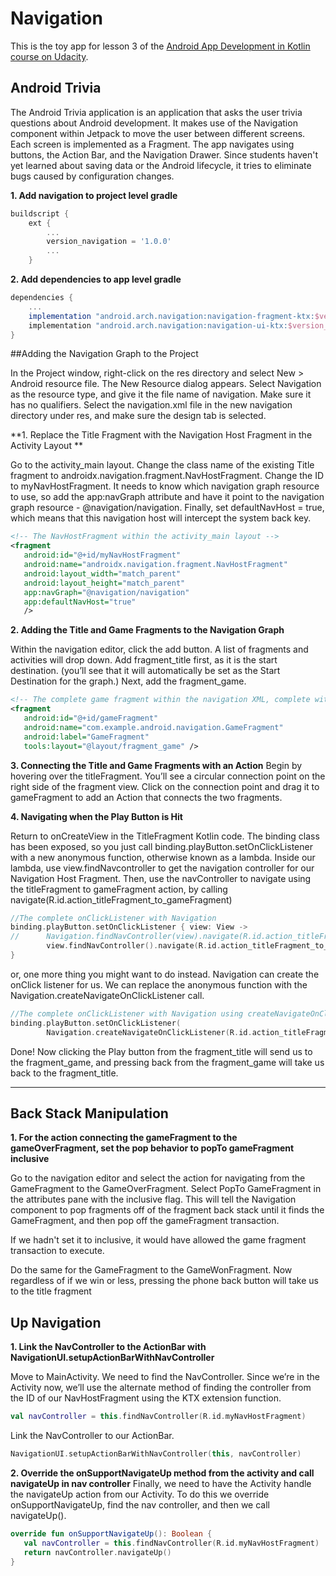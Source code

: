 # Navigation

This is the toy app for lesson 3 of the [Android App Development in Kotlin course on Udacity](https://www.udacity.com/course/developing-android-apps-with-kotlin--ud9012).

## Android Trivia 

The Android Trivia application is an application that asks the user trivia questions about Android development.  It makes use of the Navigation component within Jetpack to move the user between different screens.  Each screen is implemented as a Fragment.
The app navigates using buttons, the Action Bar, and the Navigation Drawer.
Since students haven't yet learned about saving data or the Android lifecycle, it tries to eliminate bugs caused by configuration changes. 

**1. Add navigation to project level gradle**
```gradle
buildscript {
    ext {
        ...
        version_navigation = '1.0.0'
        ...
    }
```

**2. Add dependencies to app level gradle**
```gradle
dependencies {
    ...
    implementation "android.arch.navigation:navigation-fragment-ktx:$version_navigation"     
    implementation "android.arch.navigation:navigation-ui-ktx:$version_navigation"
}
```
##Adding the Navigation Graph to the Project

In the Project window, right-click on the res directory and select New > Android resource file. The New Resource dialog appears.
Select Navigation as the resource type, and give it the file name of navigation. Make sure it has no qualifiers. Select the navigation.xml file in the new navigation directory under res, and make sure the design tab is selected.

**1. Replace the Title Fragment with the Navigation Host Fragment in the Activity Layout **

Go to the activity_main layout. Change the class name of the existing Title fragment to androidx.navigation.fragment.NavHostFragment. Change the ID to myNavHostFragment. It needs to know which navigation graph resource to use, so add the app:navGraph attribute and have it point to the navigation graph resource - @navigation/navigation. Finally, set defaultNavHost = true, which means that this navigation host will intercept the system back key.

```xml
<!-- The NavHostFragment within the activity_main layout -->
<fragment
   android:id="@+id/myNavHostFragment"
   android:name="androidx.navigation.fragment.NavHostFragment"
   android:layout_width="match_parent"
   android:layout_height="match_parent"
   app:navGraph="@navigation/navigation"
   app:defaultNavHost="true"
   />
```

**2. Adding the Title and Game Fragments to the Navigation Graph**

Within the navigation editor, click the add button. A list of fragments and activities will drop down. Add fragment_title first, as it is the start destination. (you’ll see that it will automatically be set as the Start Destination for the graph.) Next, add the fragment_game.

```xml
<!-- The complete game fragment within the navigation XML, complete with tools:layout. -->
<fragment
   android:id="@+id/gameFragment"
   android:name="com.example.android.navigation.GameFragment"
   android:label="GameFragment"
   tools:layout="@layout/fragment_game" />
```

**3. Connecting the Title and Game Fragments with an Action**
Begin by hovering over the titleFragment. You’ll see a circular connection point on the right side of the fragment view. Click on the connection point and drag it to gameFragment to add an Action that connects the two fragments.

**4. Navigating when the Play Button is Hit**

Return to onCreateView in the TitleFragment Kotlin code. The binding class has been exposed, so you just call binding.playButton.setOnClickListener with a new anonymous function, otherwise known as a lambda. Inside our lambda, use view.findNavcontroller to get the navigation controller for our Navigation Host Fragment. Then, use the navController to navigate using the titleFragment to gameFragment action, by calling navigate(R.id.action_titleFragment_to_gameFragment)

```kotlin
//The complete onClickListener with Navigation
binding.playButton.setOnClickListener { view: View ->
//      Navigation.findNavController(view).navigate(R.id.action_titleFragment_to_gameFragment)
        view.findNavController().navigate(R.id.action_titleFragment_to_gameFragment)
}
```

or, one more thing you might want to do instead. Navigation can create the onClick listener for us. We can replace the anonymous function with the Navigation.createNavigateOnClickListener call.

```kotlin
//The complete onClickListener with Navigation using createNavigateOnClickListener
binding.playButton.setOnClickListener(
        Navigation.createNavigateOnClickListener(R.id.action_titleFragment_to_gameFragment))

```

Done! Now clicking the Play button from the fragment_title will send us to the fragment_game, and pressing back from the fragment_game  will take us back to the fragment_title.




------------------------------------------------------------------------

## Back Stack Manipulation

**1. For the action connecting the gameFragment to the gameOverFragment, set the pop behavior to popTo gameFragment inclusive**

Go to the navigation editor and select the action for navigating from the GameFragment to the GameOverFragment. Select PopTo GameFragment in the attributes pane with the inclusive flag. 
This will tell the Navigation component to pop fragments off of the fragment back stack until it finds the GameFragment, and then pop off the gameFragment transaction.

If we hadn't set it to inclusive, it would have allowed the game fragment transaction to execute.

Do the same for the GameFragment to the GameWonFragment.
Now regardless of if we win or less, pressing the phone back button will take us to the title fragment


## Up Navigation

**1. Link the NavController to the ActionBar with NavigationUI.setupActionBarWithNavController**

Move to MainActivity. We need to find the NavController. Since we’re in the Activity now, we’ll use the alternate method of finding the controller from the ID of our NavHostFragment using the KTX extension function.
```kotlin
val navController = this.findNavController(R.id.myNavHostFragment)
```
Link the NavController to our ActionBar.
```kotlin
NavigationUI.setupActionBarWithNavController(this, navController)
```

**2. Override the onSupportNavigateUp method from the activity and call navigateUp in nav controller**
Finally, we need to have the Activity handle the navigateUp action from our Activity. To do this we override onSupportNavigateUp, find the nav controller, and then we call navigateUp().

```kotlin
override fun onSupportNavigateUp(): Boolean {
   val navController = this.findNavController(R.id.myNavHostFragment)
   return navController.navigateUp()
}
```

